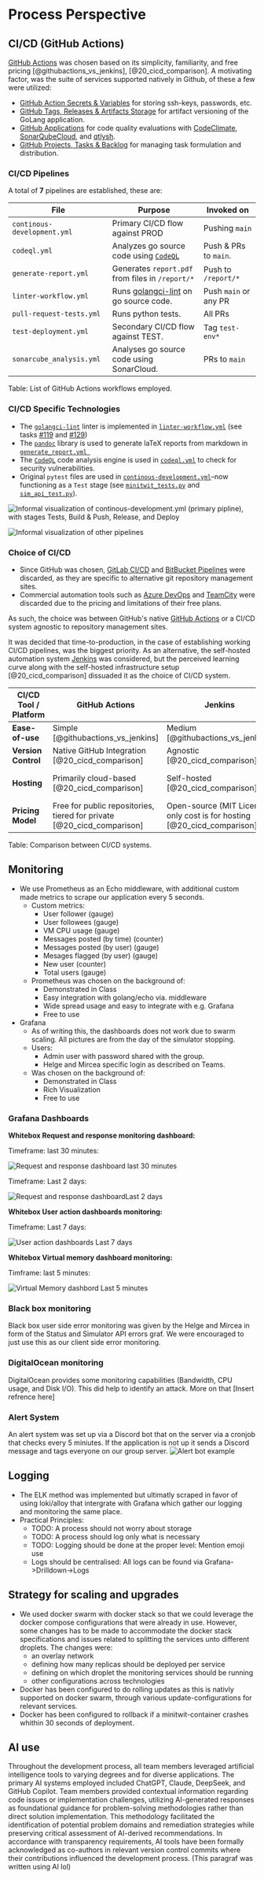 # Process Perspective

## CI/CD (GitHub Actions)

[GitHub Actions](https://github.com/features/actions) was chosen based on its simplicity, familiarity, and free pricing [@githubactions_vs_jenkins], [@20_cicd_comparison]. 
A motivating factor, was the suite of services supported natively in Github, of these a few were utilized:

* [GitHub  Action Secrets & Variables](https://github.com/DuwuOps/minitwit/settings/secrets/actions) for storing ssh-keys, passwords, etc.
* [GitHub Tags, Releases & Artifacts Storage](https://github.com/DuwuOps/minitwit/releases) for artifact versioning of the GoLang application.
* [GitHub Applications](https://github.com/DuwuOps/minitwit/settings/installations) for code quality evaluations with [CodeClimate](https://codeclimate.com/), [SonarQubeCloud](https://docs.sonarsource.com/sonarqube-cloud/), and [qtlysh](https://github.com/qltysh).
* [GitHub Projects, Tasks & Backlog](https://github.com/orgs/DuwuOps/projects/1) for managing task formulation and distribution.

### CI/CD Pipelines
A total of **7** pipelines are established, these are: 

| File    | Purpose | Invoked on |
| ---- | ------ | --- |
| `continous-development.yml`  | Primary CI/CD flow against PROD | Pushing `main` |
| `codeql.yml` | Analyzes go source code using [`CodeQL`](https://codeql.github.com/) | Push & PRs to `main`. | 
| `generate-report.yml`| Generates `report.pdf` from files in `/report/*` | Push to `/report/*` | 
| `linter-workflow.yml`| Runs [golangci-lint](https://github.com/golangci/golangci-lint) on go source code. | Push `main` or any PR | 
| `pull-request-tests.yml` | Runs python tests. | All PRs |
| `test-deployment.yml`    | Secondary CI/CD flow against TEST. | Tag `test-env*` | 
| `sonarcube_analysis.yml` | Analyses go source code using SonarCloud. | PRs to `main` |

Table:  List of GitHub Actions workflows employed.
<!-- This is how you write table captions!!!! -->

### CI/CD Specific Technologies
* The [`golangci-lint`](https://github.com/golangci/golangci-lint) linter is implemented in [`linter-workflow.yml`](https://github.com/DuwuOps/minitwit/blob/ff2bcaca1b56694ef6ac8f08f58988c04c87ad2a/.github/workflows/linter-workflow.yml) (see tasks [#119](https://github.com/DuwuOps/minitwit/issues/119) and [#129](https://github.com/DuwuOps/minitwit/issues/129))
* The [`pandoc`](https://pandoc.org/) library is used to generate laTeX reports from markdown in [`generate_report.yml
`](https://github.com/DuwuOps/minitwit/blob/ff2bcaca1b56694ef6ac8f08f58988c04c87ad2a/.github/workflows/generate_report.yml)
* The [`CodeQL`](https://codeql.github.com/) code analysis engine is used in [`codeql.yml`](https://github.com/DuwuOps/minitwit/blob/ff2bcaca1b56694ef6ac8f08f58988c04c87ad2a/.github/workflows/codeql.yml) to check for security vulnerabilities.
* Original `pytest` files are used in [`continous-development.yml`](https://github.com/DuwuOps/minitwit/blob/ff2bcaca1b56694ef6ac8f08f58988c04c87ad2a/.github/workflows/continous-development.yml)–now functioning as a `Test` stage (see [`minitwit_tests.py`](https://github.com/DuwuOps/minitwit/blob/ff2bcaca1b56694ef6ac8f08f58988c04c87ad2a/refactored_minitwit_tests.py) and [`sim_api_test.py`](https://github.com/DuwuOps/minitwit/blob/ff2bcaca1b56694ef6ac8f08f58988c04c87ad2a/sim_api_test.py)).

![Informal visualization of `continous-development.yml` (primary pipline), with stages `Tests`, `Build & Push`, `Release`, and `Deploy`](../images/github_actions-continuous-development.png)

![Informal visualization of other pipelines](../images/github_actions-other.png)


### Choice of CI/CD

* Since GitHub was chosen, [GitLab CI/CD](https://docs.gitlab.com/ci/) and [BitBucket Pipelines](https://www.atlassian.com/software/bitbucket/features/pipelines) were discarded, as they are specific to alternative git repository management sites.
* Commercial automation tools such as [Azure DevOps](https://azure.microsoft.com/en-us/products/devops) and [TeamCity](https://www.jetbrains.com/teamcity/) were discarded due to the pricing and limitations of their free plans.

As such, the choice was between GitHub's native [GitHub Actions](https://github.com/features/actions) or a CI/CD system agnostic to repository management sites. 

It was decided that time-to-production, in the case of establishing working CI/CD pipelines, was the biggest priority. As an alternative, the self-hosted automation system [Jenkins](https://www.jenkins.io/) was considered, but the perceived learning curve along with the self-hosted infrastructure setup [@20_cicd_comparison] dissuaded it as the choice of CI/CD system.

| **CI/CD Tool / Platform** | **GitHub Actions** | **Jenkins** | **Azure DevOps** | **TeamCity (JetBrains)** |
|--------|--------|--------|--------|--------|
| **Ease-of-use** | Simple [@githubactions_vs_jenkins] | Medium [@githubactions_vs_jenkins] | *Undetermined* | *Undetermined* |
| **Version Control** | Native GitHub Integration [@20_cicd_comparison] | Agnostic [@20_cicd_comparison] | Agnostic [@20_cicd_comparison] | Agnostic [@20_cicd_comparison] |
| **Hosting** | Primarily cloud-based [@20_cicd_comparison] | Self-hosted [@20_cicd_comparison] | Cloud-based [@20_cicd_comparison] | Cloud-based or self-hosted [@20_cicd_comparison] |
| **Pricing Model** | Free for public repositories, tiered for private [@20_cicd_comparison] | Open-source (MIT License), only cost is for hosting [@20_cicd_comparison] | Commercial with a limited free tier [@20_cicd_comparison] | Commercial [@20_cicd_comparison] |
Table: Comparison between CI/CD systems.

## Monitoring 
<!-- Monitoring choice arguments is not a requirement (I checked), but added anyway since we had it.  -->
- We use Prometheus as an Echo middleware, with additional custom made metrics to scrape our application every 5 seconds.
    - Custom metrics: 
        - User follower (gauge)
        - User followees (gauge)
        - VM CPU usage (gauge)
        - Messages posted (by time) (counter)
        - Messages posted (by user) (gauge)
        - Mesages flagged (by user) (gauge)
        - New user (counter)
        - Total users (gauge)
    <!-- Der er det her i vores kode som jeg ikke helt ved hvad er og om det burde komme med her:
    MemoryUsage.WithLabelValues("UsedPercent").Set(vm.UsedPercent)
                MemoryUsage.WithLabelValues("Used").Set(float64(vm.Used))
                MemoryUsage.WithLabelValues("Available").Set(float64(vm.Available))
                MemoryUsage.WithLabelValues("Total").Set(float64(vm.Total))
    -->
    - Prometheus was chosen on the background of:
        - Demonstrated in Class
        - Easy integration with golang/echo via. middleware
        - Wide spread usage and easy to integrate with e.g. Grafana
        - Free to use
- Grafana
    - As of writing this, the dashboards does not work due to swarm scaling. All pictures are from the day of the simulator stopping. 
    - Users:
        - Admin user with password shared with the group.
        - Helge and Mircea specific login as described on Teams.
    - Was chosen on the background of:
        - Demonstrated in Class
        - Rich Visualization 
        - Free to use 
        <!-- Har fjernet Alerting Functionality (fra overleaf listen) fordi vi alerter gennem botten og ikke gennem grafana -->

### Grafana Dashboards

**Whitebox Request and response monitoring dashboard:**

Timeframe: last 30 minutes:

![Request and response dashboard last 30 minutes](../images/monitoring-response-request-t2d.png)

Timeframe: Last 2 days:

![Request and response dashboardLast 2 days](../images/monitoring-response-request-t30.png)

**Whitebox User action dashboards monitoring:**

Timeframe: Last 7 days:

![User action dashboards Last 7 days](../images/monitoring-user-actions-t7d.png)

**Whitebox Virtual memory dashboard monitoring:**

Timframe: last 5 minutes:

![Virtual Memory dashbord Last 5 minutes](../images/monitoring-VM-usage-t5.png)

### Black box monitoring

Black box user side error monitoring was given by the Helge and Mircea in form of the Status and Simulator API errors graf. We were encouraged to just use this as our client side error monitoring. <!-- Helge said this in a lecture  -->

### DigitalOcean monitoring

DigitalOcean provides some monitoring capabilities (Bandwidth, CPU usage, and Disk I/O). This did help to identify an attack. More on that [Insert refrence here]

### Alert System
An alert system was set up via a Discord bot that on the server via a cronjob that checks every 5 miniutes. If the application is not up it sends a Discord message and tags everyone on our group server. 
![Alert bot example](../images/alert-example.png)
 <!-- Jeg syntes det var sødt med et billede af vores discord, hvis nogen er uenige så bare fjern <3> -->
 <!-- So cute! luv it -->

## Logging
- The ELK method was implemented but ultimatly scraped in favor of using loki/alloy that intergrate with Grafana which gather our logging and monitoring the same place. 
- Practical Principles:
    - TODO: A process should not worry about storage
    - TODO: A process should log only what is necessary
    - TODO: Logging should be done at the proper level: Mention emoji use
    - Logs should be centralised: All logs can be found via Grafana->Drilldown->Logs

## Strategy for scaling and upgrades
- We used docker swarm with docker stack so that we could leverage the docker compose configurations that were already in use. However, some changes has to be made to accommodate the docker stack specifications and issues related to splitting the services unto different droplets. The changes were: 
    - an overlay network
    - defining how many replicas should be deployed per service
    - defining on which droplet the monitoring services should be running
    - other configurations across technologies
- Docker has been configured to do rolling updates as this is nativly supported on docker swarm, through various update-configurations for relevant services.
- Docker has been configured to rollback if a minitwit-container crashes whithin 30 seconds of deployment.

## AI use
Throughout the development process, all team members leveraged artificial intelligence tools to varying degrees and for diverse applications. The primary AI systems employed included ChatGPT, Claude, DeepSeek, and GitHub Copilot. Team members provided contextual information regarding code issues or implementation challenges, utilizing AI-generated responses as foundational guidance for problem-solving methodologies rather than direct solution implementation. This methodology facilitated the identification of potential problem domains and remediation strategies while preserving critical assessment of AI-derived recommendations. In accordance with transparency requirements, AI tools have been formally acknowledged as co-authors in relevant version control commits where their contributions influenced the development process.  (This paragraf was written using AI lol)
<!-- Det her er bare mig der syntes det er thihi fnis as få AI til at skrive AI afsnittet. Hvis nogle er uenige så bare lav det om <3 > -->
